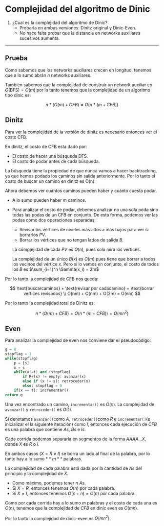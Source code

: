 # Complejidad del algoritmo de Dinic

1. ¿Cual es la complejidad del algoritmo de Dinic? 
    - Probarla en ambas versiones: Dinitz original y Dinic-Even.
    - No hace falta probar que la distancia en networks auxiliares sucesivos aumenta.

---

## Prueba

Como sabemos que los networks auxiliares crecen en longitud, tenemos que a lo sumo abrán $n$ networks auxiliares.

También sabemos que la complejidad de construir un network auxiliar es  $O(\text{BFS})=O(m)$ por lo tanto tenemos que la complejidad de un algoritmo tipo dinic es:

$$
n * (O(m) + CFB) = O(n * (m+CFB))
$$

## Dinitz

Para ver la complejidad de la versión de dinitz es necesario entonces ver el costo $\text{CFB}$.

En dinitz, el costo de $\text{CFB}$ esta dado por:

- El costo de hacer una búsqueda $\text{DFS}$.
- El costo de podar antes de cada búsqueda.

La búsqueda tiene la propiedad de que nunca vamos a hacer backtracking, ya que hemos podado los caminos sin salida anteriormente. Por lo tanto el costo de buscar un camino en dinitz es O(n).

Ahora debemos ver cuántos caminos pueden haber y cuánto cuesta podar.

- A lo sumo pueden haber $m$ caminos.
- Para analizar el costo de podar, debemos analizar no una sola poda sino todas las podas de un $\text{CFB}$ en conjunto. De esta forma, podemos ver las podas como dos operaciones separadas:
    - Revisar los vértices de niveles más altos a más bajos para ver si borrarlos $PV$.
    - Borrar los vértices que no tengan lados de salida $B$.
    
    La compjejidad de cada $PV$  es $O(n)$, pues solo mira los vertices.
    
    La complejidad de un único $B(x)$ es $O(m)$  pues tiene que borrar a todos los vecinos del vértice $x$. Pero si lo vemos en conjunto, el costo de todos los $B$ es $\sum_{i=1}^n \Gamma(x_i) = 2m$
    

Por lo tanto la complejidad de $\text{CFB}$ nos queda:

$$
\text{buscarcaminos} + \text{revisar por cadacamino} + \text{borrar vertices revisados} \\
O(nm) + O(nm) + O(2m) = O(nm)
$$

Por lo tanto la complejidad total de Dinitz es:

$$
n * (O(m) + CFB) = O(n * (m+CFB)) = O(mn^2)
$$

## Even

Para analizar la complejidad de even nos conviene dar el pseudocódigo:

```python
g = 0
stopflag = 1
while(stopflag)
	p = [s]
	x = s
	while(x!=t) and (stopflag)
		if R+(x) != empty: avanzar(x)
		else if (x != s): retroceder(x)
		else: stopflag = 0
	if(x == t): incrementar()
return g
```

Una vez encontrado un camino, `incrementar()` es $O(n)$. La complejidad de  `avanzar()` y `retroceder()` es $O(1)$.

Si denotamos `avanzar()`como $A$, `retroceder()`como $R$  e `incrementar()`(e inicializar el la siguiente iteración) como $I$, entonces cada ejecución de $CFB$  es una palabra que contiene $As$, $Bs$ e $Is$.

Cada corrida podemos separarla en segmentos de la forma $AAAA\dots X$, donde $X$ es $R$ o $I$.

En ambos casos ($X = R \lor I$) se borra un lado al final de la palabra, por lo tanto hay a lo sumo $**m**$ palabras.

La complejidad de cada palabra está dada por la cantidad de $As$ del principio y la complejidad de $X$.

- Como máximo, podemos tener $n$ $As$.
- Si $X = R$, entonces tenemos $O(n)$ por cada palabra.
- Si $X = I$, entonces tenemos $O(n + n) = O(n)$  por cada palabra.

Como por cada corrida hay a lo sumo $m$ palabras y el costo de cada una es $O(n)$, tenemos que la complejidad de $CFB$  en dinic even es $O(mn)$.

Por lo tanto la complejidad de dinic-even es $O(mn^2)$.